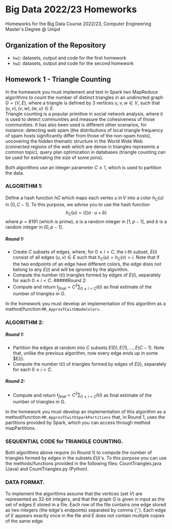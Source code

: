 # Big Data 2022/23 Homeworks
Homeworks for the Big Data Course 2022/23, Computer Engineering Master's Degree @ Unipd

## Organization of the Repository
* `hw1`: datasets, output and code for the first homework
* `hw2`: datasets, output and code for the second homework

## Homework 1 - Triangle Counting
In the homework you must implement and test in Spark two MapReduce algorithms to count the number of distinct triangles in an undirected graph $G=(V,E)$, where a triangle is defined by 3 vertices $u,v,w\in V$, such that $(u,v),(v,w),(w,u)\in E$.  
Triangle counting is a popular primitive in social network analysis, where it is used to detect communities and measure the cohesiveness of those communities. It has also been used is different other scenarios, for instance: detecting web spam (the distributions of local triangle frequency of spam hosts significantly differ from those of the non-spam hosts), uncovering the hidden thematic structure in the World Wide Web (connected regions of the web which are dense in triangles represents a common topic), query plan optimization in databases (triangle counting can be used for estimating the size of some joins).

Both algorithms use an integer parameter $C\ge 1$, which is used to partition the data.

### ALGORITHM 1: 
Define a hash function ℎ𝐶 which maps each vertex 𝑢 in 𝑉 into a color $h_C(u)$ in $[0,C-1]$. To this purpose, we advise you to use the hash function
$$h_C(u)=(((a\cdot u+b)% p)% C)$$
where $p=8191$ (which is prime), $a$ is a random integer in $[1,p-1]$, and $b$ is a random integer in $[0,p-1]$.

##### Round 1:
* Create $C$ subsets of edges, where, for $0\le i<C$, the i-th subset, $E(i)$ consist of all edges $(u,v)\in E$ such that $h_C(u)=h_C(v)=i$. Note that if the two endpoints of an edge have different colors, the edge does not belong to any $E(i)$ and will be ignored by the algorithm.
* Compute the number $t(i)$ triangles formed by edges of $E(i)$, separately for each $0\le i<C$.
#####Round 2: 
* Compute and return $t_{final}=C^2\sum_{0\le i<C}t(i)$ as final estimate of the number of triangles in $G$.

In the homework you must develop an implementation of this algorithm as a method/function `MR_ApproxTCwithNodeColors`.

### ALGORITHM 2:
##### Round 1:
* Partition the edges at random into $C$ subsets $E(0),E(1),...,E(C-1)$. Note that, unlike the previous algorithm, now every edge ends up in some $E(i).
* Compute the number $t(i)$ of triangles formed by edges of $E(i)$, separately for each $0\le i<C$.
##### Round 2: 
* Compute and return $t_{final}=C^2\sum_{0\le i<C}t(i)$ as final estimate of the number of triangles in G.

In the homework you must develop an implementation of this algorithm as a method/function `MR_ApproxTCwithSparkPartitions` that, in Round 1, uses the partitions provided by Spark, which you can access through method mapPartitions.

### SEQUENTIAL CODE for TRIANGLE COUNTING. 
Both algorithms above require (in Round 1) to compute the number of triangles formed by edges in the subsets $E(i)$'s. To this purpose you can use the methods/functions provided in the following files: CountTriangles.java (Java) and CountTriangles.py (Python).

### DATA FORMAT. 
To implement the algorithms assume that the vertices (set $V$) are represented as 32-bit integers, and that the graph $G$ is given in input as the set of edges $E$ stored in a file. Each row of the file contains one edge stored as two integers (the edge's endpoints) separated by comma (','). Each edge of $E$ appears exactly once in the file and $E$ does not contain multiple copies of the same edge.

